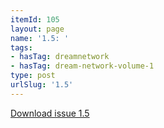 ```yaml
---
itemId: 105
layout: page
name: '1.5: '
tags:
- hasTag: dreamnetwork
- hasTag: dream-network-volume-1
type: post
urlSlug: '1.5'
---
```

<a href="files/pdfs/Volume_1/1.5_Dream_Network_Bulletin_Vol.1_No.5.pdf" download="">Download issue 1.5</a>